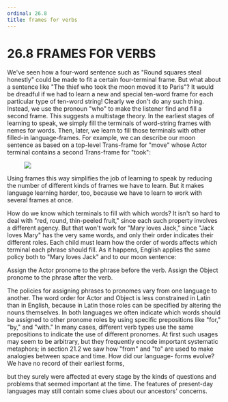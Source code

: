 ```yaml
---
ordinal: 26.8
title: frames for verbs
---
```


# 26.8 FRAMES FOR VERBS

We've seen how a four-word sentence such as "Round squares steal honestly" could be made to fit a certain four-terminal frame. But what about a sentence like "The thief who took the moon moved it to Paris"? It would be dreadful if we had to learn a new and special ten-word frame for each particular type of ten-word string! Clearly we don't do any such thing. Instead, we use the pronoun "who" to make the listener find and fill a second frame. This suggests a multistage theory. In the earliest stages of learning to speak, we simply fill the terminals of word-string frames with nemes for words. Then, later, we learn to fill those terminals with other filled-in language-frames. For example, we can describe our moon sentence as based on a top-level Trans-frame for "move" whose Actor terminal contains a second Trans-frame for "took":

<figure><img src="/images/ch26/26-13.png"></img></figure>
Using frames this way simplifies the job of learning to speak by reducing the number of different kinds of frames we have to learn. But it makes language learning harder, too, because we have to learn to work with several frames at once.

How do we know which terminals to fill with which words? It isn't so hard to deal with "red, round, thin-peeled fruit," since each such property involves a different agency. But that won't work for "Mary loves Jack," since "Jack loves Mary" has the very same words, and only their order indicates their different roles. Each child must learn how the order of words affects which terminal each phrase should fill. As it happens, English applies the same policy both to "Mary loves Jack" and to our moon sentence:

Assign the Actor pronome to the phrase before the verb. Assign the Object pronome to the phrase after the verb.

The policies for assigning phrases to pronomes vary from one language to another. The word order for Actor and Object is less constrained in Latin than in English, because in Latin those roles can be specified by altering the nouns themselves. In both languages we often indicate which words should be assigned to other pronome roles by using specific prepositions like "for," "by," and "with." In many cases, different verb types use the same prepositions to indicate the use of different pronomes. At first such usages may seem to be arbitrary, but they frequently encode important systematic metaphors; in section 21.2 we saw how "from" and "to" are used to make analogies between space and time. How did our language- forms evolve? We have no record of their earliest forms,

but they surely were affected at every stage by the kinds of questions and problems that seemed important at the time. The features of present-day languages may still contain some clues about our ancestors' concerns.

